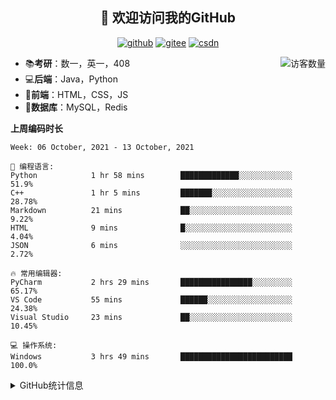 <h2 align="center">👋 欢迎访问我的GitHub</h2>
<p align="center">
  <a href="https://github.com/eternidad33"><img src="https://img.shields.io/badge/GitHub-ff79c6" alt="github"></a>
  <a href="https://gitee.com/eternidad33"><img src="https://img.shields.io/badge/Gitee-fe7300" alt="gitee"></a>
  <a href="https://blog.csdn.net/qq_42907802"><img src="https://img.shields.io/badge/CSDN-cf000e" alt="csdn"></a>
</p>

<img align='right' src="https://profile-counter.glitch.me/eternidad33/count.svg" alt="访客数量"/>

- 📚**考研**：数一，英一，408
- 💻**后端**：Java，Python
- 📝**前端**：HTML，CSS，JS
- 💼**数据库**：MySQL，Redis

**上周编码时长**

<!--START_SECTION:waka-->
```text
Week: 06 October, 2021 - 13 October, 2021

💬 编程语言: 
Python            1 hr 58 mins        █████████████░░░░░░░░░░░░   51.9% 
C++               1 hr 5 mins         ███████░░░░░░░░░░░░░░░░░░   28.78% 
Markdown          21 mins             ██░░░░░░░░░░░░░░░░░░░░░░░   9.22% 
HTML              9 mins              █░░░░░░░░░░░░░░░░░░░░░░░░   4.04% 
JSON              6 mins              ░░░░░░░░░░░░░░░░░░░░░░░░░   2.72%

🔥 常用编辑器: 
PyCharm           2 hrs 29 mins       ████████████████░░░░░░░░░   65.17% 
VS Code           55 mins             ██████░░░░░░░░░░░░░░░░░░░   24.38% 
Visual Studio     23 mins             ██░░░░░░░░░░░░░░░░░░░░░░░   10.45%

💻 操作系统: 
Windows           3 hrs 49 mins       █████████████████████████   100.0%

```


<!--END_SECTION:waka-->

<details>
<summary>GitHub统计信息</summary>

<br/>

> 动态太少，不好意思展示
> 
> 下面的GitHub统计信息是来自于[github-readme-stats](https://github.com/anuraghazra/github-readme-stats)项目，里边有[中文文档](https://github.com/anuraghazra/github-readme-stats/blob/master/readme_cn.md)

<a href="https://github.com/eternidad33/eternidad33">
  <img align="center" src="https://github-readme-stats.anuraghazra1.vercel.app/api?username=eternidad33&show_icons=true" />
</a>
</details>


